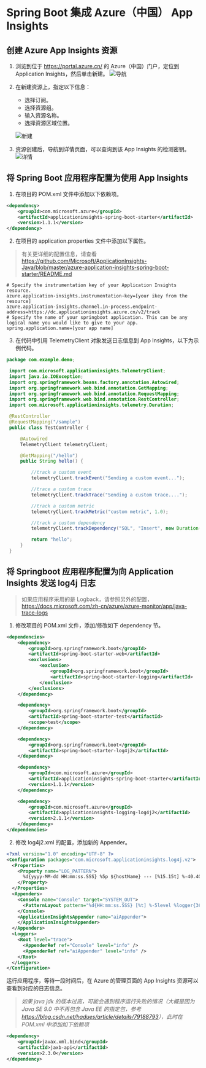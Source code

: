 # Spring Boot 集成 Azure（中国） App Insights

## 创建 Azure App Insights 资源

1. 浏览到位于 <https://portal.azure.cn/> 的 Azure（中国）门户，定位到 Application Insights，然后单击新建。
![导航](images/navigation.png)

2. 在新建资源上，指定以下信息：

    - 选择订阅。
    - 选择资源组。
    - 输入资源名称。
    - 选择资源区域位置。

    ![新建](images/new-insights.png)

3. 资源创建后，导航到详情页面，可以查询到该 App Insights 的检测密钥。
![详情](images/insights-info.png)

## 将 Spring Boot 应用程序配置为使用 App Insights

1. 在项目的 POM.xml 文件中添加以下依赖项。

```xml
<dependency>
    <groupId>com.microsoft.azure</groupId>
    <artifactId>applicationinsights-spring-boot-starter</artifactId>
    <version>1.1.1</version>
</dependency>
```

2. 在项目的 application.properties 文件中添加以下属性。

> 有关更详细的配置信息，请查看 <https://github.com/Microsoft/ApplicationInsights-Java/blob/master/azure-application-insights-spring-boot-starter/README.md>

```properties
# Specify the instrumentation key of your Application Insights resource.
azure.application-insights.instrumentation-key=[your ikey from the resource]
azure.application-insights.channel.in-process.endpoint-address=https://dc.applicationinsights.azure.cn/v2/track
# Specify the name of your springboot application. This can be any logical name you would like to give to your app.
spring.application.name=[your app name]
```

3. 在代码中引用 TelemetryClient 对象发送日志信息到 App Insights，以下为示例代码。

```java
package com.example.demo;

 import com.microsoft.applicationinsights.TelemetryClient;
 import java.io.IOException;
 import org.springframework.beans.factory.annotation.Autowired;
 import org.springframework.web.bind.annotation.GetMapping;
 import org.springframework.web.bind.annotation.RequestMapping;
 import org.springframework.web.bind.annotation.RestController;
 import com.microsoft.applicationinsights.telemetry.Duration;

 @RestController
 @RequestMapping("/sample")
 public class TestController {

     @Autowired
     TelemetryClient telemetryClient;

     @GetMapping("/hello")
     public String hello() {

         //track a custom event
         telemetryClient.trackEvent("Sending a custom event...");

         //trace a custom trace
         telemetryClient.trackTrace("Sending a custom trace....");

         //track a custom metric
         telemetryClient.trackMetric("custom metric", 1.0);

         //track a custom dependency
         telemetryClient.trackDependency("SQL", "Insert", new Duration(0, 0, 1, 1, 1), true);

         return "hello";
     }
 }
 ```

## 将 Springboot 应用程序配置为向 Application Insights 发送 log4j 日志

> 如果应用程序采用的是 Logback，请参照另外的配置，<https://docs.microsoft.com/zh-cn/azure/azure-monitor/app/java-trace-logs>

1. 修改项目的 POM.xml 文件，添加/修改如下 dependency 节。

```xml
<dependencies>
    <dependency>
        <groupId>org.springframework.boot</groupId>
        <artifactId>spring-boot-starter-web</artifactId>
        <exclusions>
            <exclusion>
                <groupId>org.springframework.boot</groupId>
                <artifactId>spring-boot-starter-logging</artifactId>
            </exclusion>
        </exclusions>
    </dependency>

    <dependency>
        <groupId>org.springframework.boot</groupId>
        <artifactId>spring-boot-starter-test</artifactId>
        <scope>test</scope>
    </dependency>

    <dependency>
        <groupId>org.springframework.boot</groupId>
        <artifactId>spring-boot-starter-log4j2</artifactId>
    </dependency>

    <dependency>
        <groupId>com.microsoft.azure</groupId>
        <artifactId>applicationinsights-spring-boot-starter</artifactId>
        <version>1.1.1</version>
    </dependency>

    <dependency>
        <groupId>com.microsoft.azure</groupId>
        <artifactId>applicationinsights-logging-log4j2</artifactId>
        <version>2.1.1</version>
    </dependency>
</dependencies>
```

2. 修改 log4j2.xml 的配置，添加新的 Appender。

```xml
<?xml version="1.0" encoding="UTF-8" ?>
<Configuration packages="com.microsoft.applicationinsights.log4j.v2">
  <Properties>
    <Property name="LOG_PATTERN">
      %d{yyyy-MM-dd HH:mm:ss.SSS} %5p ${hostName} --- [%15.15t] %-40.40c{1.} : %m%n%ex
    </Property>
  </Properties>
  <Appenders>
    <Console name="Console" target="SYSTEM_OUT">
      <PatternLayout pattern="%d{HH:mm:ss.SSS} [%t] %-5level %logger{36} - %msg%n"/>
    </Console>
    <ApplicationInsightsAppender name="aiAppender">
    </ApplicationInsightsAppender>
  </Appenders>
  <Loggers>
    <Root level="trace">
      <AppenderRef ref="Console" level="info" />
      <AppenderRef ref="aiAppender" level="info" />
    </Root>
  </Loggers>
</Configuration>
```

运行应用程序，等待一段时间后，在 Azure 的管理页面的 App Insights 资源可以查看到对应的日志信息。

> *如果 java jdk 的版本过高，可能会遇到程序运行失败的情况（大概是因为 Java SE 9.0 中不再包含 Java EE 的指定包，参考 <https://blog.csdn.net/hadues/article/details/79188793>），此时在 POM.xml 中添加如下依赖项*

```xml
<dependency>
    <groupId>javax.xml.bind</groupId>
    <artifactId>jaxb-api</artifactId>
    <version>2.3.0</version>
</dependency>
```

